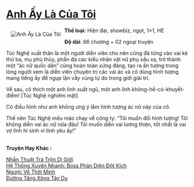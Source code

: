 <a href="https://utruyen.com/anh-ay-la-cua-toi/18177/" title="Anh Ấy Là Của Tôi"><h1>Anh Ấy Là Của Tôi</h1></a><div style="display:table"><img align="right" style="float: left; padding: 10px;" src="https://utruyen.com/images/story/200x260/anh-ay-la-cua-toi.jpg" alt="Anh Ấy Là Của Tôi"><b>Thể loại:</b> Hiện đại, showbiz, ngọt, 1×1, HE<p></p><b>Độ dài</b>: 66 chương + 02 ngoại truyện<p></p>Túc Nghệ xuất thân là một người diễn viên cho nên cũng đã từng vào vai kẻ thứ ba, mụ phù thủy, phần đa các kiểu nhân vật nữ phụ xấu xa, trở thành một “ác nữ quốc dân” cũng hoàn toàn xứng đáng, tạo ra ấn tượng trong lòng người xem là diễn viên chuyên trị các vai ác và cô dùng hình tượng mang tiếng ấy để ngụp lặn vẫy vùng tự do trong giới giải trí.<p></p>Về sau, cô thích một anh lính xuất ngũ, một anh lính không-hề-có-khuyết-điểm! [Túc Nghệ nghiêm mặt]<p></p>Có điều hình như anh không ưng ý lắm hình tượng ác nữ này của cô.<p></p>Thế nên Túc Nghệ mếu máo chạy về công ty: “Tôi muốn đổi hình tượng! Tôi không diễn vai ác nữ nữa đâu! Tôi muốn diễn vai lương thiện, tốt nhất là vai vợ lính hi sinh vì tình yêu ấy!”</div><p><br><b>Truyện Hay Khác :</b></p><a href="https://utruyen.com/nhan-thuat-tra-tron-di-gioi/12314/" alt="Nhẫn Thuật Trà Trộn Dị Giới">Nhẫn Thuật Trà Trộn Dị Giới</a><br/><a href="https://github.com/quanluxury/truyenhot/tree/master/truyenhay/17449/" alt="Hệ Thống Xuyên Nhanh: Boss Phản Diện Đột Kích">Hệ Thống Xuyên Nhanh: Boss Phản Diện Đột Kích</a><br/><a href="https://github.com/quanluxury/truyenhot/tree/master/truyenhay/12330/" alt="Ngược Về Thời Minh">Ngược Về Thời Minh</a><br/><a href="https://github.com/quanluxury/truyenhot/tree/master/truyenhay/16929/" alt="Đường Tăng Xông Tây Du">Đường Tăng Xông Tây Du</a><br/>